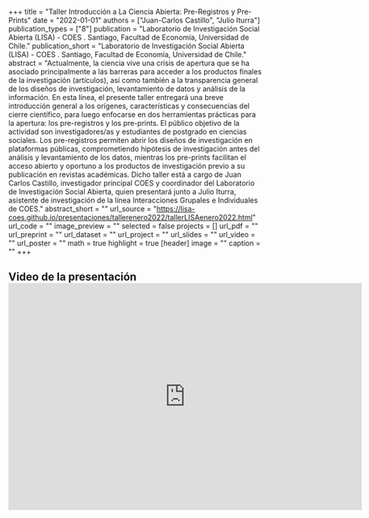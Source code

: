 +++
title = "Taller Introducción a La Ciencia Abierta: Pre-Registros y Pre-Prints"
date = "2022-01-01"
authors = ["Juan-Carlos Castillo", "Julio Iturra"]
publication_types = ["8"]
publication = "Laboratorio de Investigación Social Abierta (LISA) - COES . Santiago, Facultad de Economía, Universidad de Chile."
publication_short = "Laboratorio de Investigación Social Abierta (LISA) - COES . Santiago, Facultad de Economía, Universidad de Chile."
abstract = "Actualmente, la ciencia vive una crisis de apertura que se ha asociado principalmente a las barreras para acceder a los productos finales de la investigación (artículos), así como también a la transparencia general de los diseños de investigación, levantamiento de datos y análisis de la información. En esta línea, el presente taller entregará una breve introducción general a los orígenes, características y consecuencias del cierre científico, para luego enfocarse en dos herramientas prácticas para la apertura: los pre-registros y los pre-prints. El público objetivo de la actividad son investigadores/as y estudiantes de postgrado en ciencias sociales. Los pre-registros permiten abrir los diseños de investigación en plataformas públicas, comprometiendo hipótesis de investigación antes del análisis y levantamiento de los datos, mientras los pre-prints facilitan el acceso abierto y oportuno a los productos de investigación previo a su publicación en revistas académicas. Dicho taller está a cargo de Juan Carlos Castillo, investigador principal COES y coordinador del Laboratorio de Investigación Social Abierta, quien presentará junto a Julio Iturra, asistente de investigación de la línea Interacciones Grupales e Individuales de COES."
abstract_short = ""
url_source = "https://lisa-coes.github.io/presentaciones/tallerenero2022/tallerLISAenero2022.html"
url_code = ""
image_preview = ""
selected = false
projects = []
url_pdf = ""
url_preprint = ""
url_dataset = ""
url_project = ""
url_slides = ""
url_video = ""
url_poster = ""
math = true
highlight = true
[header]
image = ""
caption = ""
+++
## Video de la presentación <br> <iframe width="700"  height="450" src="https://www.youtube.com/embed/RsHmgi6gVH4" title="YouTube video player" frameborder="0" allow="accelerometer; autoplay; clipboard-write; encrypted-media; gyroscope; picture-in-picture" allowfullscreen></iframe>
